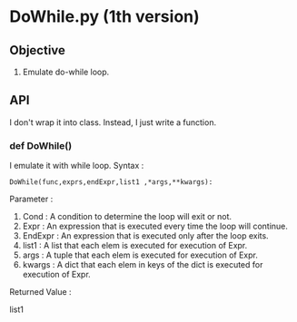 # DoWhile.py (1th version)
## Objective
1. Emulate do-while loop.

## API
I don't wrap it into class. Instead, I just write a function.
### def DoWhile()

I emulate it with while loop.
Syntax :
    
    DoWhile(func,exprs,endExpr,list1 ,*args,**kwargs):
    
Parameter :
1. Cond : A condition to determine the loop will exit or not. 
2. Expr : An expression that is executed every time the loop will continue. 
3. EndExpr : An expression that is executed only after the loop exits.
4. list1 : A list that each elem is executed for execution of Expr.
5. args :   A tuple that each elem is executed for execution of Expr.
6. kwargs :  A dict that each elem in keys of the dict is executed for execution of Expr.
   
Returned Value :

list1

####
